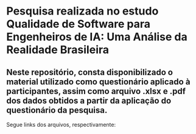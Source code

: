 # Pesquisa realizada no estudo Qualidade de Software para Engenheiros de IA: Uma Análise da Realidade Brasileira
## Neste repositório, consta disponibilizado o material utilizado como questionário aplicado à participantes, assim como arquivo .xlsx e .pdf dos dados obtidos a partir da aplicação do questionário da pesquisa.
Segue links dos arquivos, respectivamente:
